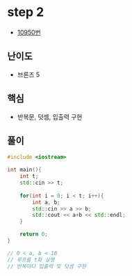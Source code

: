 # step 2
- [10950번](https://www.acmicpc.net/problem/10950)
## 난이도
- 브론즈 5
## 핵심
- 반복문, 덧셈, 입출력 구현

## 풀이
```c++
#include <iostream>

int main(){
    int t;    
    std::cin >> t;
    
    for(int i = 0; i < t; i++){
        int a, b;
        std::cin >> a >> b;
        std::cout << a+b << std::endl;
    }

    return 0;
}

// 0 < a, b < 10
// 루프를 t회 실행
// 반복마다 입출력 및 덧셈 구현
```